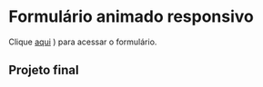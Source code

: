 # Formulário animado responsivo
Clique [aqui](![form](https://user-images.githubusercontent.com/72028645/132995225-747918b8-e3af-4bd9-9479-2190b8269778.png))
) para acessar o formulário. 

## Projeto final
